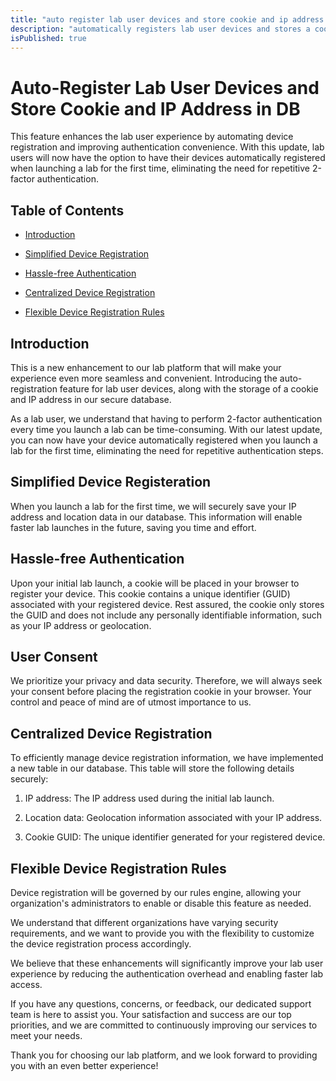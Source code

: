 ```yaml
---
title: "auto register lab user devices and store cookie and ip address in database"
description: "automatically registers lab user devices and stores a cookie in their browser upon the initial lab launch"
isPublished: true
---
```


# Auto-Register Lab User Devices and Store Cookie and IP Address in DB

This feature enhances the lab user experience by automating device registration and improving authentication convenience. With this update, lab users will now have the option to have their devices automatically registered when launching a lab for the first time, eliminating the need for repetitive 2-factor authentication.

## Table of Contents

* [Introduction](#introduction)


* [Simplified Device Registration](#simplified-device-registeration)

* [Hassle-free Authentication](#hassle-free-authentication)

* [Centralized Device Registration](#centralized-device-registration)

* [Flexible Device Registration Rules](#flexible-device-registration-rules)

## Introduction

This is a new enhancement to our lab platform that will make your experience even more seamless and convenient. Introducing the auto-registration feature for lab user devices, along with the storage of a cookie and IP address in our secure database.

As a lab user, we understand that having to perform 2-factor authentication every time you launch a lab can be time-consuming. With our latest update, you can now have your device automatically registered when you launch a lab for the first time, eliminating the need for repetitive authentication steps.

## Simplified Device Registeration

When you launch a lab for the first time, we will securely save your IP address and location data in our database. This information will enable faster lab launches in the future, saving you time and effort.

## Hassle-free Authentication

Upon your initial lab launch, a cookie will be placed in your browser to register your device. This cookie contains a unique identifier (GUID) associated with your registered device. Rest assured, the cookie only stores the GUID and does not include any personally identifiable information, such as your IP address or geolocation.

## User Consent

We prioritize your privacy and data security. Therefore, we will always seek your consent before placing the registration cookie in your browser. Your control and peace of mind are of utmost importance to us.

##  Centralized Device Registration

To efficiently manage device registration information, we have implemented a new table in our database. This table will store the following details securely:

1. IP address: The IP address used during the initial lab launch.

1. Location data: Geolocation information associated with your IP address.

1. Cookie GUID: The unique identifier generated for your registered device.

## Flexible Device Registration Rules

Device registration will be governed by our rules engine, allowing your organization's administrators to enable or disable this feature as needed. 
 
We understand that different organizations have varying security requirements, and we want to provide you with the flexibility to customize the device registration process accordingly.

We believe that these enhancements will significantly improve your lab user experience by reducing the authentication overhead and enabling faster lab access.

If you have any questions, concerns, or feedback, our dedicated support team is here to assist you. Your satisfaction and success are our top priorities, and we are committed to continuously improving our services to meet your needs.

Thank you for choosing our lab platform, and we look forward to providing you with an even better experience!
